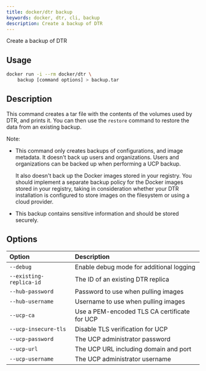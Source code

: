 ```yaml
---
title: docker/dtr backup
keywords: docker, dtr, cli, backup
description: Create a backup of DTR
---
```

Create a backup of DTR

## Usage

```bash
docker run -i --rm docker/dtr \
    backup [command options] > backup.tar
```

## Description

This command creates a tar file with the contents of the volumes used by DTR, and prints it. You can then use the `restore` command to restore the data from an existing backup.

Note:

- This command only creates backups of configurations, and image metadata. It doesn't back up users and organizations. Users and organizations can be backed up when performing a UCP backup.
    
    It also doesn't back up the Docker images stored in your registry. You should implement a separate backup policy for the Docker images stored in your registry, taking in consideration whether your DTR installation is configured to store images on the filesystem or using a cloud provider.

- This backup contains sensitive information and should be stored securely.

## Options

| Option                  | Description                                  |
|:----------------------- |:-------------------------------------------- |
| `--debug`               | Enable debug mode for additional logging     |
| `--existing-replica-id` | The ID of an existing DTR replica            |
| `--hub-password`        | Password to use when pulling images          |
| `--hub-username`        | Username to use when pulling images          |
| `--ucp-ca`              | Use a PEM-encoded TLS CA certificate for UCP |
| `--ucp-insecure-tls`    | Disable TLS verification for UCP             |
| `--ucp-password`        | The UCP administrator password               |
| `--ucp-url`             | The UCP URL including domain and port        |
| `--ucp-username`        | The UCP administrator username               |